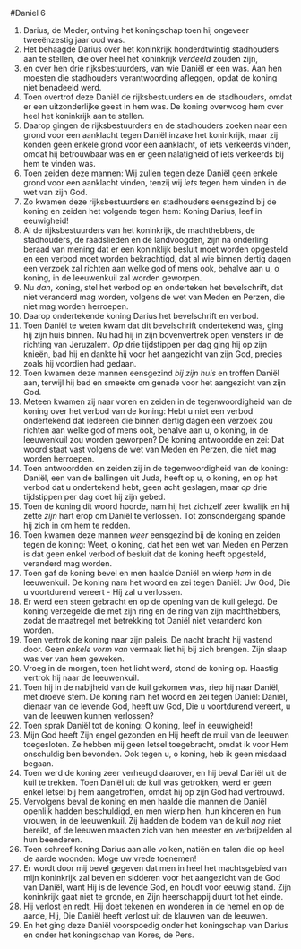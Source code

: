 #Daniel 6
1. Darius, de Meder, ontving het koningschap toen hij ongeveer tweeënzestig jaar oud was.
2. Het behaagde Darius over het koninkrijk honderdtwintig stadhouders aan te stellen, die over heel het koninkrijk *verdeeld* zouden zijn,
3. en over hen drie rijksbestuurders, van wie Daniël er een was. Aan hen moesten die stadhouders verantwoording afleggen, opdat de koning niet benadeeld werd.
4. Toen overtrof deze Daniël de rijksbestuurders en de stadhouders, omdat er een uitzonderlijke geest in hem was. De koning overwoog hem over heel het koninkrijk aan te stellen.
5. Daarop gingen de rijksbestuurders en de stadhouders zoeken naar een grond voor een aanklacht tegen Daniël inzake het koninkrijk, maar zij konden geen enkele grond voor een aanklacht, of iets verkeerds vinden, omdat hij betrouwbaar was en er geen nalatigheid of iets verkeerds bij hem te vinden was.
6. Toen zeiden deze mannen: Wij zullen tegen deze Daniël geen enkele grond voor een aanklacht vinden, tenzij wij *iets* tegen hem vinden in de wet van zijn God.
7. Zo kwamen deze rijksbestuurders en stadhouders eensgezind bij de koning en zeiden het volgende tegen hem: Koning Darius, leef in eeuwigheid!
8. Al de rijksbestuurders van het koninkrijk, de machthebbers, de stadhouders, de raadslieden en de landvoogden, zijn na onderling beraad van mening dat er een koninklijk besluit moet worden opgesteld en een verbod moet worden bekrachtigd, dat al wie binnen dertig dagen een verzoek zal richten aan welke god of mens ook, behalve aan u, o koning, in de leeuwenkuil zal worden geworpen.
9. Nu *dan*, koning, stel het verbod op en onderteken het bevelschrift, dat niet veranderd mag worden, volgens de wet van Meden en Perzen, die niet mag worden herroepen.
10. Daarop ondertekende koning Darius het bevelschrift en verbod.
11. Toen Daniël te weten kwam dat dit bevelschrift ondertekend was, ging hij zijn huis binnen. Nu had hij in zijn bovenvertrek open vensters in de richting van Jeruzalem. *Op* drie tijdstippen per dag ging hij op zijn knieën, bad hij en dankte hij voor het aangezicht van zijn God, precies zoals hij voordien had gedaan.
12. Toen kwamen deze mannen eensgezind *bij zijn huis* en troffen Daniël aan, terwijl hij bad en smeekte om genade voor het aangezicht van zijn God.
13. Meteen kwamen zij naar voren en zeiden in de tegenwoordigheid van de koning over het verbod van de koning: Hebt u niet een verbod ondertekend dat iedereen die binnen dertig dagen een verzoek zou richten aan welke god of mens ook, behalve aan u, o koning, in de leeuwenkuil zou worden geworpen? De koning antwoordde en zei: Dat woord staat vast volgens de wet van Meden en Perzen, die niet mag worden herroepen.
14. Toen antwoordden en zeiden zij in de tegenwoordigheid van de koning: Daniël, een van de ballingen uit Juda, heeft op u, o koning, en op het verbod dat u ondertekend hebt, geen acht geslagen, maar *op* drie tijdstippen per dag doet hij zijn gebed.
15. Toen de koning dit woord hoorde, nam hij het zichzelf zeer kwalijk en hij zette *zijn* hart erop om Daniël te verlossen. Tot zonsondergang spande hij zich in om hem te redden.
16. Toen kwamen deze mannen *weer* eensgezind bij de koning en zeiden tegen de koning: Weet, o koning, dat het een wet van Meden en Perzen is dat geen enkel verbod of besluit dat de koning heeft opgesteld, veranderd mag worden.
17. Toen gaf de koning bevel en men haalde Daniël en wierp *hem* in de leeuwenkuil. De koning nam het woord en zei tegen Daniël: Uw God, Die u voortdurend vereert - Híj zal u verlossen.
18. Er werd een steen gebracht en op de opening van de kuil gelegd. De koning verzegelde die met zijn ring en de ring van zijn machthebbers, zodat de maatregel met betrekking tot Daniël niet veranderd kon worden.
19. Toen vertrok de koning naar zijn paleis. De nacht bracht hij vastend door. Geen *enkele vorm van* vermaak liet hij bij zich brengen. Zijn slaap was ver van hem geweken.
20. Vroeg in de morgen, toen het licht werd, stond de koning op. Haastig vertrok hij naar de leeuwenkuil.
21. Toen hij in de nabijheid van de kuil gekomen was, riep hij naar Daniël, met droeve stem. De koning nam het woord en zei tegen Daniël: Daniël, dienaar van de levende God, heeft uw God, Die u voortdurend vereert, u van de leeuwen kunnen verlossen?
22. Toen sprak Daniël tot de koning: O koning, leef in eeuwigheid!
23. Mijn God heeft Zijn engel gezonden en Hij heeft de muil van de leeuwen toegesloten. Ze hebben mij geen letsel toegebracht, omdat ik voor Hem onschuldig ben bevonden. Ook tegen u, o koning, heb ik geen misdaad begaan.
24. Toen werd de koning zeer verheugd daarover, en hij beval Daniël uit de kuil te trekken. Toen Daniël uit de kuil was getrokken, werd er geen enkel letsel bij hem aangetroffen, omdat hij op zijn God had vertrouwd.
25. Vervolgens beval de koning en men haalde die mannen die Daniël openlijk hadden beschuldigd, en men wierp hen, hun kinderen en hun vrouwen, in de leeuwenkuil. Zij hadden de bodem van de kuil *nog* niet bereikt, of de leeuwen maakten zich van hen meester en verbrijzelden al hun beenderen.
26. Toen schreef koning Darius aan alle volken, natiën en talen die op heel de aarde woonden: Moge uw vrede toenemen!
27. Er wordt door mij bevel gegeven dat men in heel het machtsgebied van mijn koninkrijk zal beven en sidderen voor het aangezicht van de God van Daniël, want Hij is de levende God, en houdt voor eeuwig stand. Zijn koninkrijk gaat niet te gronde, en Zijn heerschappij duurt tot het einde. 
28. Hij verlost en redt, Hij doet tekenen en wonderen in de hemel en op de aarde, Hij, Die Daniël heeft verlost uit de klauwen van de leeuwen.
29. En het ging deze Daniël voorspoedig onder het koningschap van Darius en onder het koningschap van Kores, de Pers.
